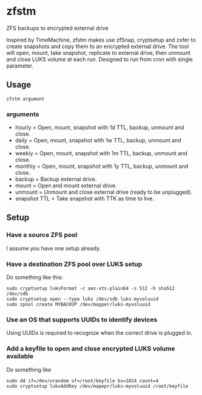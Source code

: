 # zfstm
ZFS backups to encrypted external drive

Inspired by TimeMachine, zfstm makes use zfSnap, cryptsetup and zxfer to create snapshots and copy them to an encrypted external drive. The tool will open, mount, take snapshot, replicate to external drive, then unmount and close LUKS volume at each run. Designed to run from cron with single parameter.

## Usage

	zfstm argument

### arguments

* hourly       = Open, mount, snapshot with 1d TTL, backup, unmount and close.
* daily        = Open, mount, snapshot with 1w TTL, backup, unmount and close.
* weekly       = Open, mount, snapshot with 1m TTL, backup, unmount and close.
* monthly      = Open, mount, snapshot with 1y TTL, backup, unmount and close.
* backup       = Backup external drive.
* mount        = Open and mount external drive.
* unmount      = Unmount and close external drive (ready to be unplugged).
* snapshot TTL = Take snapshot with TTK as time to live. 


## Setup

### Have a source ZFS pool

I assume you have one setup already.

### Have a destination ZFS pool over LUKS setup

Do something like this:

	sudo cryptsetup luksFormat -c aes-xts-plain64 -s 512 -h sha512 /dev/sdb
	sudo cryptsetup open --type luks /dev/sdb luks-myvoluuid
	sudo zpool create MYBACKUP /dev/mapper/luks-myvoluuid
  
### Use an OS that supports UUIDs to identify devices

Using UUIDs is required to recognize when the correct drive is plugged in.

### Add a keyfile to open and close encrypted LUKS volume available

Do something like

	sudo dd if=/dev/urandom of=/root/keyfile bs=1024 count=4
	sudo cryptsetup luksAddKey /dev/mapepr/luks-myvoluuid /root/keyfile

